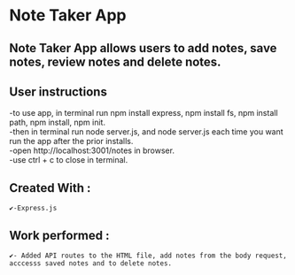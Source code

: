 # Note Taker App

## Note Taker App allows users to add notes, save notes, review notes and delete notes.

## User instructions
-to use app, in terminal run npm install express, npm install fs, npm install path, npm install, npm init.<br>
-then in terminal run node server.js, and node server.js each time you want run the app after the prior installs.<br>
-open http://localhost:3001/notes in browser.<br>
-use ctrl + c to close in terminal.

## Created With :<br>
    ✔-Express.js

## Work performed :<br>
    ✔- Added API routes to the HTML file, add notes from the body request, acccesss saved notes and to delete notes. 
